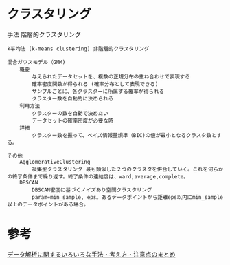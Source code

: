 # クラスタリング

手法
    階層的クラスタリング  

    k平均法 (k-means clustering) 非階層的クラスタリング  

    混合ガウスモデル（GMM)
        概要
            与えられたデータセットを、複数の正規分布の重ね合わせで表現する
            確率密度関数が得られる (確率分布として表現できる)
            サンプルごとに、各クラスターに所属する確率が得られる
            クラスター数を自動的に決められる
        利用方法
            クラスターの数を自動で決めたい
            データセットの確率密度が必要な時
        詳細
            クラスター数を振って、ベイズ情報量規準（BIC)の値が最小となるクラスタ数とする。

    その他
        AgglomerativeClustering
            凝集型クラスタリング 最も類似した２つのクラスタを併合していく。これを何らかの終了条件まで繰り返す。終了条件の連結度は、ward,average,complete。
        DBSCAN
            DBSCAN密度に基づくノイズあり空間クラスタリング
            param=min_sample, eps。あるデータポイントから距離eps以内にmin_sample以上のデータポイントがある場合。



# 参考
[データ解析に関するいろいろな手法・考え方・注意点のまとめ](https://datachemeng.com/summarydataanalysis/)  
